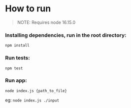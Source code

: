 # How to run

> NOTE: Requires node 16.15.0

### Installing dependencies, run in the root directory:
`npm install` 

### Run tests:
`npm test`

### Run app:
`node index.js {path_to_file}`

eg: `node index.js ./input`